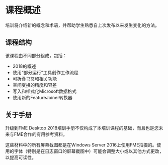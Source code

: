 # 课程概述 #

培训将介绍新的概念和术语，并帮助学生熟悉自上次发布以来发生变化的方法。


## 课程结构 ##

该课程由不同部分组成，包括：

- 2018的概述
- 使用“部分运行”工具创作工作流程
- 可折叠书签和相关功能
- 空间变换的精度和容差
- 写入和样式化Microsoft数据格式
- 使用新的FeatureJoiner转换器
 


## 关于手册 ##
升级到FME Desktop 2018培训手册不仅构成了本培训课程的基础，而且也是您未来与FME合作的有用参考资料。

这些材料中的所有屏幕截图都是在Windows Server 2016上使用FME拍摄的。使用的字体（特别是在日志窗口的屏幕截图中）可能会调整大小或以其他方式更改，以提高可读性。
